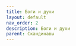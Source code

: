 ```yaml
---
title: Боги и духи
layout: default
nav_order: 2
description: Боги и духи
parent: Скандинавы
---
```



